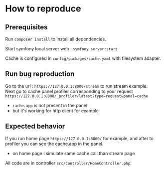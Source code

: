 # How to reproduce

## Prerequisites
Run `composer install` to install all dependencies.

Start symfony local server web : `symfony server:start`

Cache is configured in `config/packages/cache.yaml` with filesystem adapter.

## Run bug reproduction
Go to the url : `https://127.0.0.1:8000/stream` to run stream example.  
Next go to cache panel profiler corresponding to your request `https://127.0.0.1:8000/_profiler/latest?type=request&panel=cache`
 - `cache.app` is not present in the panel
 - but it's working for http client for example

## Expected behavior
If you run home page `https://127.0.0.1:8000/` for example, and after to profiler you can see the cache.app in the panel.
 - on home page I simulate same cache call than stream page

All code are in controller `src/Controller/HomeController.php`: